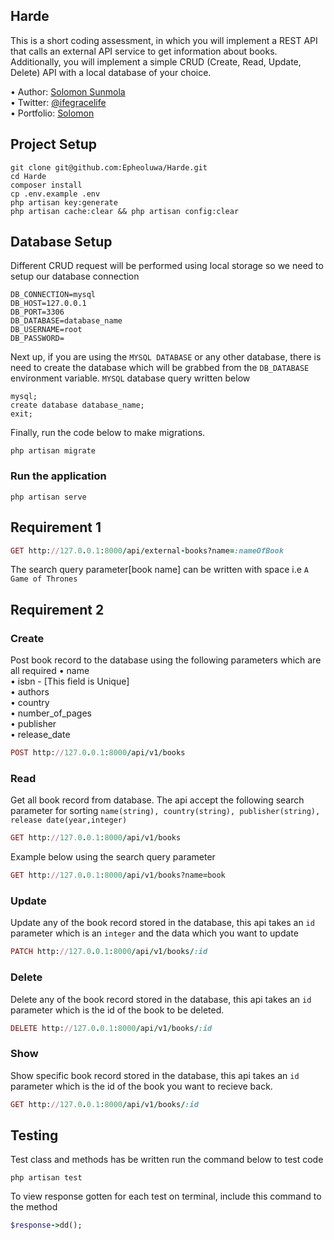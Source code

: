 ## Harde 
This is a short coding assessment, in which you will implement a REST API that calls an external
API service to get information about books. Additionally, you will implement a simple CRUD
(Create, Read, Update, Delete) API with a local database of your choice.

•	Author: [Solomon Sunmola](https://github.com/Epheoluwa) <br>
•	Twitter: [@ifegracelife](https://twitter.com/ifegracelife) <br>
•	Portfolio: [Solomon](https://epheoluwa-portfolio.netlify.app/) <br>

## Project Setup
```
git clone git@github.com:Epheoluwa/Harde.git
cd Harde
composer install
cp .env.example .env 
php artisan key:generate
php artisan cache:clear && php artisan config:clear 
```

## Database Setup
Different CRUD request will be performed using local storage so we need to setup our database connection
```
DB_CONNECTION=mysql
DB_HOST=127.0.0.1
DB_PORT=3306
DB_DATABASE=database_name
DB_USERNAME=root
DB_PASSWORD=
```

Next up, if you are using the ```MYSQL DATABASE``` or any other database, there is need to create the database which will be grabbed from the ```DB_DATABASE``` environment variable. ```MYSQL``` database query written below
```
mysql;
create database database_name;
exit;
```

Finally, run the code below to make migrations.
```
php artisan migrate
```

### Run the application

```
php artisan serve
```

## Requirement 1

```ruby
GET http://127.0.0.1:8000/api/external-books?name=:nameOfBook
```
The search query parameter[book name] can be written with space i.e  ```A Game of Thrones```

## Requirement 2
### Create
Post book record to the database using the following parameters which are all required
•	name <br>
•	isbn - [This field is Unique] <br>
•	authors <br>
•	country <br>
•	number_of_pages <br>
•	publisher <br>
•	release_date <br>

```ruby
POST http://127.0.0.1:8000/api/v1/books
```

### Read
Get all book record from database. The api accept the following search parameter for sorting ```name(string), country(string), publisher(string), release date(year,integer)```

```ruby
GET http://127.0.0.1:8000/api/v1/books
```
Example below using the search query parameter

```ruby
GET http://127.0.0.1:8000/api/v1/books?name=book
```

### Update
Update any of the book record stored in the database, this api takes an ```id``` parameter which is an ```integer``` and the data which you want to update
```ruby
PATCH http://127.0.0.1:8000/api/v1/books/:id
```

### Delete
Delete any of the book record stored in the database, this api takes an ```id``` parameter which is the id of the book to be deleted.
```ruby
DELETE http://127.0.0.1:8000/api/v1/books/:id
```

### Show
Show specific book record stored in the database, this api takes an ```id``` parameter which is the id of the book you want to recieve back.
```ruby
GET http://127.0.0.1:8000/api/v1/books/:id
```

## Testing
Test class and methods has be written run the command below to test code
```
php artisan test
```
To view response gotten for each test on terminal, include this command to the method
```ruby
$response->dd();
```
